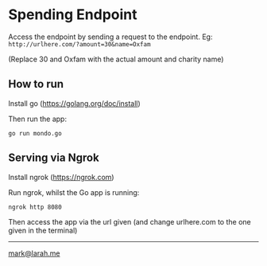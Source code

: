 # Spending Endpoint
Access the endpoint by sending a request to the endpoint. Eg:
```http://urlhere.com/?amount=30&name=Oxfam```

(Replace 30 and Oxfam with the actual amount and charity name)

## How to run
Install go (https://golang.org/doc/install)

Then run the app:
```
go run mondo.go
```

## Serving via Ngrok
Install ngrok (https://ngrok.com)

Run ngrok, whilst the Go app is running:
```
ngrok http 8080
```

Then access the app via the url given (and change urlhere.com to the one given in the terminal)

---
mark@larah.me